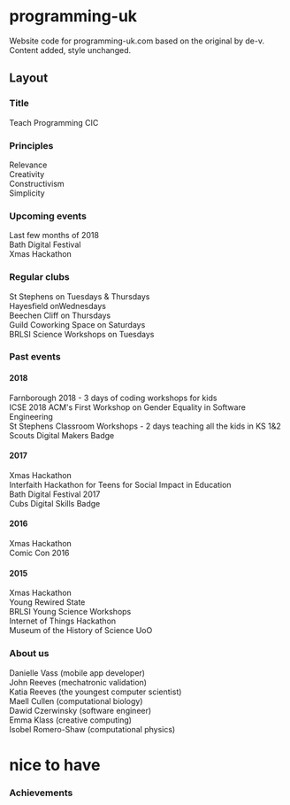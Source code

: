 # programming-uk
Website code for programming-uk.com based on the original by de-v. Content added, style unchanged.

## Layout

### Title
Teach Programming CIC

### Principles
Relevance   
Creativity   
Constructivism   
Simplicity

### Upcoming events
Last few months of 2018   
Bath Digital Festival   
Xmas Hackathon

### Regular clubs


St Stephens on Tuesdays & Thursdays   
Hayesfield onWednesdays   
Beechen Cliff on Thursdays   
Guild Coworking Space on Saturdays   
BRLSI Science Workshops on Tuesdays   

### Past events
#### 2018

Farnborough 2018 - 3 days of coding workshops for kids   
ICSE 2018 ACM's First Workshop on Gender Equality in Software Engineering   
St Stephens Classroom Workshops - 2 days teaching all the kids in KS 1&2   
Scouts Digital Makers Badge   

#### 2017

Xmas Hackathon   
Interfaith Hackathon for Teens for Social Impact in Education   
Bath Digital Festival 2017   
Cubs Digital Skills Badge   

#### 2016

Xmas Hackathon  
Comic Con 2016   

#### 2015

Xmas Hackathon   
Young Rewired State   
BRLSI Young Science Workshops   
Internet of Things Hackathon   
Museum of the History of Science UoO


### About us

Danielle Vass (mobile app developer)   
John Reeves (mechatronic validation)   
Katia Reeves (the youngest computer scientist)   
Maell Cullen (computational biology)   
Dawid Czerwinsky (software engineer)   
Emma Klass (creative computing)   
Isobel Romero-Shaw (computational physics)       

# nice to have

### Achievements
